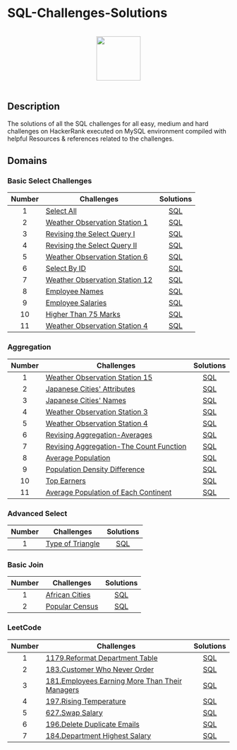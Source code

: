 # SQL-Challenges-Solutions


<p align="center">  
	<br>
	<a href="https://www.hackerrank.com/profile/sangdyjjang">
        <img height=100 src="https://hrcdn.net/community-frontend/assets/brand/logo-new-white-green-a5cb16e0ae.svg"> 
    </a>
    <br>
    <br>
</p>

## Description
The solutions of all the SQL challenges for all easy, medium and hard challenges on HackerRank  executed on MySQL environment compiled with helpful Resources & references related to the challenges.


## Domains

### Basic Select Challenges

| Number | Challenges                                                                                                     |                           Solutions                           |
| :----: | -------------------------------------------------------------------------------------------------------------- | :-----------------------------------------------------------: |
|   1    | [Select All](https://www.hackerrank.com/challenges/select-all-sql/problem)                                     |              [SQL](Basic%20Select/Select-All.md)              |
|   2    | [Weather Observation Station 1](https://www.hackerrank.com/challenges/weather-observation-station-1/problem)   | [SQL](Basic%20Select/Weather%20Observation%20Station%201.md)  |
|   3    | [Revising the Select Query I](https://www.hackerrank.com/challenges/revising-the-select-query/problem)         | [SQL](Basic%20Select/Revising%20The%20Select%20Query%20I.md)  |
|   4    | [Revising the Select Query II](https://www.hackerrank.com/challenges/revising-the-select-query-2/problem)      | [SQL](Basic%20Select/Revising%20The%20Select%20Query%20II.md) |
|   5    | [Weather Observation Station 6](https://www.hackerrank.com/challenges/weather-observation-station-6/problem)   | [SQL](Basic%20Select/Weather%20Observation%20Station%206.md)  |
|   6    | [Select By ID](https://www.hackerrank.com/challenges/select-by-id/problem)                                     |           [SQL](Basic%20Select/Select%20By%20ID.md)           |
|   7    | [Weather Observation Station 12](https://www.hackerrank.com/challenges/weather-observation-station-12/problem) | [SQL](Basic%20Select/Weather%20Observation%20Station%2012.md) |
|   8    | [Employee Names](https://www.hackerrank.com/challenges/name-of-employees/problem)                              |           [SQL](Basic%20Select/Employee%20Names.md)           |
|   9    | [Employee Salaries](https://www.hackerrank.com/challenges/salary-of-employees/problem)                         |         [SQL](Basic%20Select/Employee%20Salaries.md)          |
|   10   | [Higher Than 75 Marks](https://www.hackerrank.com/challenges/more-than-75-marks/problem)                       |      [SQL](Basic%20Select/Higher%20Than%2075%20Marks.md)      |
|   11   | [Weather Observation Station 4](https://www.hackerrank.com/challenges/weather-observation-station-4/)          | [SQL](Basic%20Select/Weather%20Observation%20Station%204.md)  |

### Aggregation

| Number | Challenges                                                                                                                        |                              Solutions                              |
| :----: | --------------------------------------------------------------------------------------------------------------------------------- | :-----------------------------------------------------------------: |
|   1    | [Weather Observation Station 15](https://www.hackerrank.com/challenges/weather-observation-station-15/problem)                    |     [SQL](Aggregation/Weather%20Observation%20Station%2015.md)      |
|   2    | [Japanese Cities' Attributes](https://www.hackerrank.com/challenges/japanese-cities-attributes/problem)                           |        [SQL](Aggregation/Japanese%20Cities'%20Attributes.md)        |
|   3    | [Japanese Cities' Names](https://www.hackerrank.com/challenges/japanese-cities-name/problem)                                      |          [SQL](Aggregation/Japanese%20Cities'%20Names.md)           |
|   4    | [Weather Observation Station 3](https://www.hackerrank.com/challenges/weather-observation-station-3/problem)                      |      [SQL](Aggregation/Weather%20Observation%20Station%203.md)      |
|   5    | [Weather Observation Station 4](https://www.hackerrank.com/challenges/weather-observation-station-4/problem)                      |      [SQL](Aggregation/Weather%20Observation%20Station%204.md)      |
|   6    | [Revising Aggregation-Averages](https://www.hackerrank.com/challenges/revising-aggregations-the-average-function/problem)         |        [SQL](Aggregation/Revising%20Aggregation-Averages.md)        |
|   7    | [Revising Aggregation-The Count Function](https://www.hackerrank.com/challenges/revising-aggregations-the-count-function/problem) | [SQL](Aggregation/Revising%20Aggregation-The%20Count%20Function.md) |
|   8    | [Average Population](https://www.hackerrank.com/challenges/average-population/problem)                                            |             [SQL](Aggregation/Average%20Population.md)              |
|   9    | [Population Density Difference](https://www.hackerrank.com/challenges/population-density-difference/problem)                      |        [SQL](Aggregation/Popular%20Density%20Difference.md)         |
|   10   | [Top Earners](https://www.hackerrank.com/challenges/earnings-of-employees/problem)                                                |                 [SQL](Aggregation/Top%20Earners.md)                 |
|   11   | [Average Population of Each Continent](https://www.hackerrank.com/challenges/average-population-of-each-continent/problem)        | [SQL](Aggregation/Average%20Population%20of%20Each%20Continent.md)  |

### Advanced Select
| Number | Challenges                                                                              |                    Solutions                     |
| :----: | --------------------------------------------------------------------------------------- | :----------------------------------------------: |
|   1    | [Type of Triangle](https://www.hackerrank.com/challenges/what-type-of-triangle/problem) | [SQL](Advanced%20Select/Type%20of%20Triangle.md) |

### Basic Join

| Number | Challenges                                                                       |                Solutions                |
| :----: | -------------------------------------------------------------------------------- | :-------------------------------------: |
|   1    | [African Cities](https://www.hackerrank.com/challenges/african-cities/problem)   | [SQL](Basic%20Join/African%20Cities.md) |
|   2    | [Popular Census](https://www.hackerrank.com/challenges/asian-population/problem) | [SQL](Basic%20Join/Popular%20Census.md) |


### LeetCode

| Number | Challenges                                                                                                                              |                                Solutions                                |
| :----: | --------------------------------------------------------------------------------------------------------------------------------------- | :---------------------------------------------------------------------: |
|   1    | [1179.Reformat Department Table](https://leetcode.com/problems/reformat-department-table/description/)                                  |            [SQL](LeetCode/Reformat%20Department%20Table.md)             |
|   2    | [183.Customer Who Never Order](https://leetcode.com/problems/customers-who-never-order/description/)                                    |            [SQL](LeetCode/Customer%20Who%20Never%20Order.md)            |
|   3    | [181.Employees Earning More Than Their Managers](https://leetcode.com/problems/employees-earning-more-than-their-managers/description/) | [SQL](LeetCode/Employees%20Earning%20More%20Than%20Their%20Managers.md) |
|   4    | [197.Rising Temperature](https://leetcode.com/problems/rising-temperature/description/)                                                 |                 [SQL](LeetCode/Rising%20Temperature.md)                 |
|   5    | [627.Swap Salary](https://leetcode.com/problems/swap-salary/description/)                                                               |                    [SQL](LeetCode/Swap%20Salary.md)                     |
|   6    | [196.Delete Duplicate Emails](https://leetcode.com/problems/delete-duplicate-emails/description/)                                       |             [SQL](LeetCode/Delete%20Duplicate%20Emails.md)              |
|   7    | [184.Department Highest Salary](https://leetcode.com/problems/department-highest-salary/description/)                                   |            [SQL](LeetCode/Department%20Highest%20Salary.md)             |
